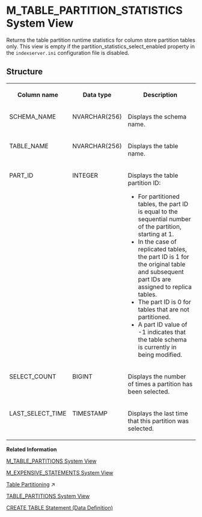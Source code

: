 <!-- loiob825ba5920374182a7caf5645a6a2cee -->

# M\_TABLE\_PARTITION\_STATISTICS System View

Returns the table partition runtime statistics for column store partition tables only. This view is empty if the partition\_statistics\_select\_enabled property in the `indexserver.ini` configuration file is disabled.



<a name="loiob825ba5920374182a7caf5645a6a2cee__section_jdh_h22_5bb"/>

## Structure


<table>
<tr>
<th valign="top">

Column name

</th>
<th valign="top">

Data type

</th>
<th valign="top">

Description

</th>
</tr>
<tr>
<td valign="top">

SCHEMA\_NAME

</td>
<td valign="top">

NVARCHAR\(256\)

</td>
<td valign="top">

Displays the schema name.

</td>
</tr>
<tr>
<td valign="top">

TABLE\_NAME

</td>
<td valign="top">

NVARCHAR\(256\)

</td>
<td valign="top">

Displays the table name.

</td>
</tr>
<tr>
<td valign="top">

PART\_ID

</td>
<td valign="top">

INTEGER

</td>
<td valign="top">

Displays the table partition ID:

-   For partitioned tables, the part ID is equal to the sequential number of the partition, starting at 1.
-   In the case of replicated tables, the part ID is 1 for the original table and subsequent part IDs are assigned to replica tables.
-   The part ID is 0 for tables that are not partitioned.
-   A part ID value of -1 indicates that the table schema is currently in being modified.



</td>
</tr>
<tr>
<td valign="top">

SELECT\_COUNT

</td>
<td valign="top">

BIGINT

</td>
<td valign="top">

Displays the number of times a partition has been selected.

</td>
</tr>
<tr>
<td valign="top">

LAST\_SELECT\_TIME

</td>
<td valign="top">

TIMESTAMP

</td>
<td valign="top">

Displays the last time that this partition was selected.

</td>
</tr>
</table>

**Related Information**  


[M\_TABLE\_PARTITIONS System View](m-table-partitions-system-view-6e81917.md "Provides information regarding partition-specific memory and disk usage for partitioned tables.")

[M\_EXPENSIVE\_STATEMENTS System View](m-expensive-statements-system-view-20af736.md "Provides all statements with a duration longer than a specified threshold.")

[Table Partitioning](https://help.sap.com/viewer/f9c5015e72e04fffa14d7d4f7267d897/2024_3_QRC/en-US/c2ea130bbb571014b024ffeda5090764.html "The partitioning feature of the SAP HANA database splits column-store tables horizontally into disjunctive sub-tables or partitions. In this way, large tables can be broken down into smaller, more manageable parts. Partitioning is typically used in multiple-host systems, but it may also be beneficial in single-host systems.") :arrow_upper_right:

[TABLE\_PARTITIONS System View](../021-System-Views/table-partitions-system-view-c81d9be.md "Partition-specific information for partitioned tables.")

[CREATE TABLE Statement \(Data Definition\)](../../010-SQL-Reference/012-SQL-Statements/create-table-statement-data-definition-20d58a5.md "Creates a base or temporary table. See the CREATE VIRTUAL TABLE statement for creating virtual tables.")

